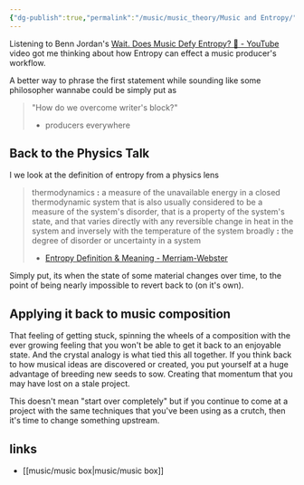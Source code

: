 ```yaml
---
{"dg-publish":true,"permalink":"/music/music_theory/Music and Entropy/","tags":["rant"]}
---
```


Listening to Benn Jordan's [Wait. Does Music Defy Entropy? 🤔 - YouTube](https://www.youtube.com/watch?v=gMfVhHxSfDA) video got me thinking about how Entropy can effect a music producer's workflow. 

A better way to phrase the first statement while sounding like some philosopher wannabe could be simply put as 

> "How do we overcome writer's block?"
> - producers everywhere

## Back to the Physics Talk

I we look at the definition of entropy from a physics lens

> thermodynamics **:** a measure of the unavailable energy in a closed thermodynamic system that is also usually considered to be a measure of the system's disorder, that is a property of the system's state, and that varies directly with any reversible change in heat in the system and inversely with the temperature of the system
> broadly **:** the degree of disorder or uncertainty in a system
> - [Entropy Definition & Meaning - Merriam-Webster](https://www.merriam-webster.com/dictionary/entropy)

Simply put, its when the state of some material changes over time, to the point of being nearly impossible to revert back to (on it's own).

## Applying it back to music composition

 That  feeling of getting stuck, spinning the wheels of a composition with the ever growing feeling that you won't be able to get it back to an enjoyable state. And the crystal analogy is what tied this all together. If you think back to how musical ideas are discovered or created, you put yourself at a huge advantage of breeding new seeds to sow. Creating that momentum that you may have lost on a stale project.

This doesn't mean "start over completely" but if you continue to come at a project with the same techniques that you've been using as a crutch, then it's time to change something upstream.

## links
- [[music/music box\|music/music box]]